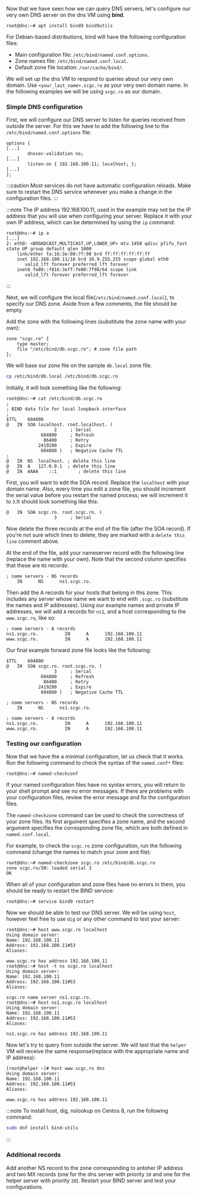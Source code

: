 Now that we have seen how we can query DNS servers, let's configure our very own DNS server on the dns VM using **bind**.

```
root@dns:~# apt install bind9 bind9utils
```

For Debian-based distributions, bind will have the following configuration files:
  * Main configuration file: `/etc/bind/named.conf.options`.
  * Zone names file: `/etc/bind/named.conf.local`.
  * Default zone file location: `/var/cache/bind/`.

We will set up the dns VM to respond to queries about our very own domain.
Use `<your_last_name>.scgc.ro` as your very own domain name.
In the following examples we will be using `scgc.ro` as our domain.

### Simple DNS configuration

First, we will configure our DNS server to listen for queries received from outside the server.
For this we have to add the following line to the `/etc/bind/named.conf.options` file:
```
options {
[...]
        dnssec-validation no;
[...]
        listen-on { 192.168.100.11; localhost; };
[...]
};
```

:::caution
Most services do not have automatic configuration reloads. Make sure to restart
the DNS service whenever you make a change in the configuration files.
:::

:::note
The IP address 192.168.100.11, used in the example may not be the IP address that you will use when configuring your server.
Replace it with your own IP address, which can be determined by using the `ip` command:
```
root@dns:~# ip a
[...]
2: eth0: <BROADCAST,MULTICAST,UP,LOWER_UP> mtu 1450 qdisc pfifo_fast state UP group default qlen 1000
    link/ether fa:16:3e:00:7f:98 brd ff:ff:ff:ff:ff:ff
    inet 192.168.100.11/16 brd 10.9.255.255 scope global eth0
       valid_lft forever preferred_lft forever
    inet6 fe80::f816:3eff:fe00:7f98/64 scope link
       valid_lft forever preferred_lft forever
```
:::

Next, we will configure the local file(`/etc/bind/named.conf.local`), to specify our DNS zone.
Aside from a few comments, the file should be empty.

Add the zone with the following lines (substitute the zone name with your own):
```
zone "scgc.ro" {
	type master;
	file "/etc/bind/db.scgc.ro"; # zone file path
};
```

We will base our zone file on the sample `db.local` zone file.
```bash
cp /etc/bind/db.local /etc/bind/db.scgc.ro
```

Initially, it will look something like the following:

```
root@dns:~# cat /etc/bind/db.scgc.ro
;
; BIND data file for local loopback interface
;
$TTL	604800
@	IN	SOA	localhost. root.localhost. (
			      2		; Serial
			 604800		; Refresh
			  86400		; Retry
			2419200		; Expire
			 604800 )	; Negative Cache TTL
;
@	IN	NS	localhost. ; delete this line
@	IN	A	127.0.0.1  ; delete this line
@ 	IN	AAAA	::1        ; delete this line
```

First, you will want to edit the SOA record.
Replace the `localhost` with your domain name.
Also, every time you edit a zone file, you should increment the serial value before you restart the named process; we will increment it to `3`.It should look something like this:

```
@	IN	SOA	scgc.ro. root.scgc.ro. (
			      3		; Serial
```

Now delete the three records at the end of the file (after the SOA record).
If you're not sure which lines to delete, they are marked with a `delete this line` comment above.

At the end of the file, add your nameserver record with the following line (replace the name with your own).
Note that the second column specifies that these are `NS` records:
```
; name servers - NS records
    IN      NS      ns1.scgc.ro.
```

Then add the A records for your hosts that belong in this zone.
This includes any server whose name we want to end with `.scgc.ro`
(substitute the names and IP addresses).
Using our example names and private IP addresses, we will add `A` records for `ns1`,
and a host corresponding to the `www.scgc.ro`, like so:
```
; name servers - A records
ns1.scgc.ro.          IN      A      192.168.100.11
www.scgc.ro.          IN      A      192.168.100.11
```

Our final example forward zone file looks like the following:
```
$TTL	604800
@	IN	SOA	scgc.ro. root.scgc.ro. (
			      3		; Serial
			 604800		; Refresh
			  86400		; Retry
			2419200		; Expire
			 604800 )	; Negative Cache TTL

; name servers - NS records
    IN      NS      ns1.scgc.ro.

; name servers - A records
ns1.scgc.ro.          IN      A      192.168.100.11
www.scgc.ro.          IN      A      192.168.100.11
```

### Testing our configuration

Now that we have the a minimal configuration, let us check that it works.
Run the following command to check the syntax of the `named.conf*` files:
```
root@dns:~# named-checkconf
```

If your named configuration files have no syntax errors, you will return to your shell prompt and see no error messages.
If there are problems with your configuration files, review the error message and fix the configuration files.

The `named-checkzone` command can be used to check the correctness of your zone files.
Its first argument specifies a zone name, and the second argument specifies the
corresponding zone file, which are both defined in `named.conf.local`.

For example, to check the `scgc.ro` zone configuration, run the following command (change the names to match your zone and file):
```
root@dns:~# named-checkzone scgc.ro /etc/bind/db.scgc.ro
zone scgc.ro/IN: loaded serial 3
OK
```

When all of your configuration and zone files have no errors in them, you should be ready to restart the BIND service:
```
root@dns:~# service bind9 restart
```

Now we should be able to test our DNS server.
We will be using `host`, however feel free to use `dig` or any other command to test your server:
```
root@dns:~# host www.scgc.ro localhost
Using domain server:
Name: 192.168.100.11
Address: 192.168.100.11#53
Aliases:

www.scgc.ro has address 192.168.100.11
root@dns:~# host -t ns scgc.ro localhost
Using domain server:
Name: 192.168.100.11
Address: 192.168.100.11#53
Aliases:

scgc.ro name server ns1.scgc.ro.
root@dns:~# host ns1.scgc.ro localhost
Using domain server:
Name: 192.168.100.11
Address: 192.168.100.11#53
Aliases:

ns1.scgc.ro has address 192.168.100.11
```

Now let's try to query from outside the server.
We will test that the `helper` VM will receive the same response(replace with the appropriate name and IP address):
```
[root@helper ~]# host www.scgc.ro dns
Using domain server:
Name: 192.168.100.11
Address: 192.168.100.11#53
Aliases:

www.scgc.ro has address 192.168.100.11
```

:::note
To install host, dig, nslookup on Centos 8, run the following command:
```bash
sudo dnf install bind-utils
```

:::

### Additional records

Add another NS record to the zone corresponding to antoher IP address and two MX records
(one for the dns server with priority `10` and one for the helper server with priority `20`).
Restart your BIND server and test your configurations.


